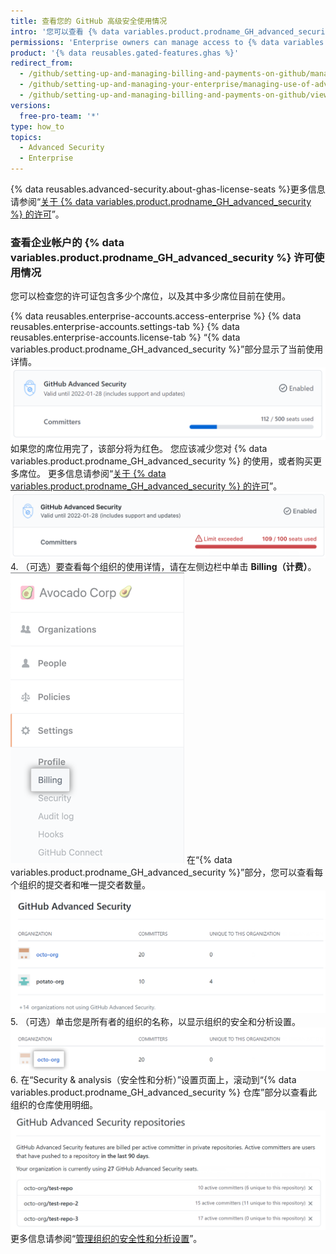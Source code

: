 ```yaml
---
title: 查看您的 GitHub 高级安全使用情况
intro: '您可以查看 {% data variables.product.prodname_GH_advanced_security %} 许可证的使用情况。'
permissions: 'Enterprise owners can manage access to {% data variables.product.prodname_GH_advanced_security %} for their organization or enterprise organizations.'
product: '{% data reusables.gated-features.ghas %}'
redirect_from:
  - /github/setting-up-and-managing-billing-and-payments-on-github/managing-licensing-for-github-advanced-security/viewing-your-github-advanced-security-usage
  - /github/setting-up-and-managing-your-enterprise/managing-use-of-advanced-security-for-organizations-in-your-enterprise-account
  - /github/setting-up-and-managing-billing-and-payments-on-github/viewing-your-github-advanced-security-usage
versions:
  free-pro-team: '*'
type: how_to
topics:
  - Advanced Security
  - Enterprise
---
```


{% data reusables.advanced-security.about-ghas-license-seats %}更多信息请参阅“[关于 {% data variables.product.prodname_GH_advanced_security %} 的许可](/billing/managing-licensing-for-github-advanced-security/about-licensing-for-github-advanced-security)”。

### 查看企业帐户的 {% data variables.product.prodname_GH_advanced_security %} 许可使用情况

您可以检查您的许可证包含多少个席位，以及其中多少席位目前在使用。

{% data reusables.enterprise-accounts.access-enterprise %}
{% data reusables.enterprise-accounts.settings-tab %}
{% data reusables.enterprise-accounts.license-tab %}
   “{% data variables.product.prodname_GH_advanced_security %}”部分显示了当前使用详情。 ![{% data variables.product.prodname_GH_advanced_security %} in enterprise licensing settings](/assets/images/help/enterprises/enterprise-licensing-tab-ghas.png) 如果您的席位用完了，该部分将为红色。 您应该减少您对 {% data variables.product.prodname_GH_advanced_security %} 的使用，或者购买更多席位。 更多信息请参阅“[关于 {% data variables.product.prodname_GH_advanced_security %} 的许可](/billing/managing-licensing-for-github-advanced-security/about-licensing-for-github-advanced-security#getting-the-most-out-of-your-github-advanced-security-enterprise-license)”。 ![企业许可设置中的 {% data variables.product.prodname_GH_advanced_security %}](/assets/images/help/enterprises/enterprise-licensing-tab-ghas-no-seats.png)
4. （可选）要查看每个组织的使用详情，请在左侧边栏中单击 **Billing（计费）**。 ![Billing tab in the enterprise account settings sidebar](/assets/images/help/business-accounts/settings-billing-tab.png) 在“{% data variables.product.prodname_GH_advanced_security %}”部分，您可以查看每个组织的提交者和唯一提交者数量。 ![企业计费设置中的 {% data variables.product.prodname_GH_advanced_security %}](/assets/images/help/billing/ghas-orgs-list-enterprise-dotcom.png)
5. （可选）单击您是所有者的组织的名称，以显示组织的安全和分析设置。 ![在企业帐单设置的 {% data variables.product.prodname_GH_advanced_security %} 部分中拥有的组织](/assets/images/help/billing/ghas-orgs-list-enterprise-click-org.png)
6. 在“Security & analysis（安全性和分析）”设置页面上，滚动到“{% data variables.product.prodname_GH_advanced_security %} 仓库”部分以查看此组织的仓库使用明细。 ![{% data variables.product.prodname_GH_advanced_security %} repositories section](/assets/images/help/enterprises/settings-security-analysis-ghas-repos-list.png) 更多信息请参阅“[管理组织的安全性和分析设置](/organizations/keeping-your-organization-secure/managing-security-and-analysis-settings-for-your-organization)”。
